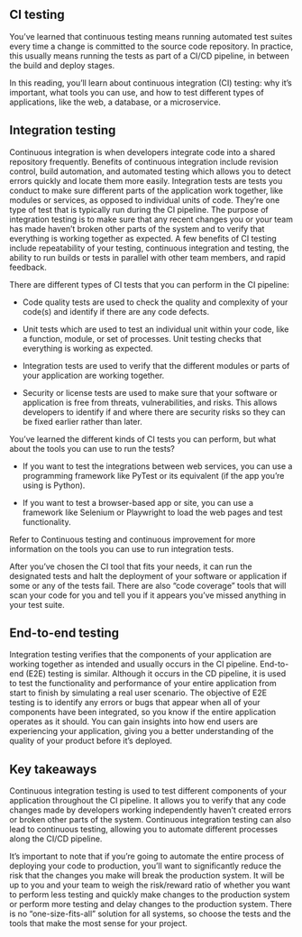 ## CI testing
You’ve learned that continuous testing means running automated test suites every time a change is committed to the source code repository. In practice, this usually means running the tests as part of a CI/CD pipeline, in between the build and deploy stages. 

In this reading, you’ll learn about continuous integration (CI) testing: why it’s important, what tools you can use, and how to test different types of applications, like the web, a database, or a microservice. 

## Integration testing
Continuous integration is when developers integrate code into a shared repository frequently. Benefits of continuous integration include revision control, build automation, and automated testing which allows you to detect errors quickly and locate them more easily. Integration tests are tests you conduct to make sure different parts of the application work together, like modules or services, as opposed to individual units of code. They’re one type of test that is typically run during the CI pipeline. The purpose of integration testing is to make sure that any recent changes you or your team has made haven’t broken other parts of the system and to verify that everything is working together as expected. A few benefits of CI testing include repeatability of your testing, continuous integration and testing, the ability to run builds or tests in parallel with other team members, and rapid feedback. 

There are different types of CI tests that you can perform in the CI pipeline:

- Code quality tests are used to check the quality and complexity of your code(s) and identify if there are any code defects. 

- Unit tests which are used to test an individual unit within your code, like a function, module, or set of processes. Unit testing checks that everything is working as expected.

- Integration tests are used to verify that the different modules or parts of your application are working together.

- Security or license tests are used to make sure that your software or application is free from threats, vulnerabilities, and risks. This allows developers to identify if and where there are security risks so they can be fixed earlier rather than later. 

You’ve learned the different kinds of CI tests you can perform, but what about the tools you can use to run the tests? 

- If you want to test the integrations between web services, you can use a programming framework like PyTest or its equivalent (if the app you’re using is Python). 

- If you want to test a browser-based app or site, you can use a framework like Selenium or Playwright to load the web pages and test functionality.

Refer to Continuous testing and continuous improvement for more information on the tools you can use to run integration tests. 

After you’ve chosen the CI tool that fits your needs, it can run the designated tests and halt the deployment of your software or application if some or any of the tests fail. There are also “code coverage” tools that will scan your code for you and tell you if it appears you’ve missed anything in your test suite.

## End-to-end testing
Integration testing verifies that the components of your application are working together as intended and usually occurs in the CI pipeline. End-to-end (E2E) testing is similar. Although it occurs in the CD pipeline, it is used to test the functionality and performance of your entire application from start to finish by simulating a real user scenario. The objective of E2E testing is to identify any errors or bugs that appear when all of your components have been integrated, so you know if the entire application operates as it should. You can gain insights into how end users are experiencing your application, giving you a better understanding of the quality of your product before it’s deployed. 

## Key takeaways
Continuous integration testing is used to test different components of your application throughout the CI pipeline. It allows you to verify that any code changes made by developers working independently haven’t created errors or broken other parts of the system. Continuous integration testing can also lead to continuous testing, allowing you to automate different processes along the CI/CD pipeline.

It’s important to note that if you’re going to automate the entire process of deploying your code to production, you’ll want to significantly reduce the risk that the changes you make will break the production system. It will be up to you and your team to weigh the risk/reward ratio of whether you want to perform less testing and quickly make changes to the production system or perform more testing and delay changes to the production system. There is no “one-size-fits-all” solution for all systems, so choose the tests and the tools that make the most sense for your project.
